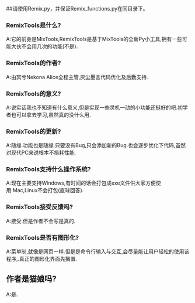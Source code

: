##请使用Remix.py，并保证Remix_functions.py在同目录下。

### RemixTools是什么?
A:它的前身是MixTools,RemixTools是基于MixTools的全新Py小工具,拥有一些可能大伙不会用几次的功能(不是).
### RemixTools的作者?
A:由冥兮Nekona Alice全程主管,灰尘墨言代码优化及后勤支持.
### RemixTools的意义?
A:说实话我也不知道有什么意义,但是实现一些灵机一动的小功能还挺好的吧.初学者也可以拿去学习,虽然真的没什么用.
### RemixTools的更新?
A:随缘.功能也是随缘.只要没有Bug,只会添加新的Bug.也会逐步优化下代码,虽然对现代PC来说根本不损耗性能.
### RemixTools支持什么操作系统?
A:现在主要支持Windows,有时间的话会打包成exe文件供大家方便使用.Mac,Linux不会打包(直球回答).
### RemixTools接受反馈吗?
A:接受.但是作者不会写是真的.
### RemixTools是否有图形化?
A:菜单制,就像是网页一样.但是是命令行输入与交互,会尽量能让用户轻松的使用该程序,.真正的图形化界面先搁置.
## 作者是猫娘吗?
A:是.
